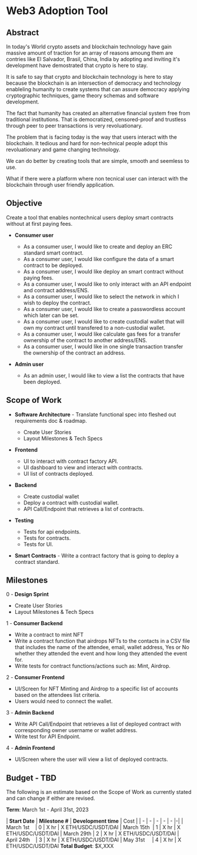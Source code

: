 # Web3 Adoption Tool

## Abstract

In today's World crypto assets and blockchain technology have gain massive amount of traction for an array of reasons amoung them are contries like El Salvador, Brasil, China, India by adopting and inviting it's development have demostrated that crypto is here to stay. 

It is safe to say that crypto and blockchain technology is here to stay because the blockchain is an intersection of democracy and technology enableling humanity to create systems that can assure democracy applying cryptographic techniques, game theory schemas and software development.

The fact that humanity has created an alternative financial system free from traditional institutions. That is democratized, censored-proof and trustless through peer to peer transactions is very revoluationary. 

The problem that is facing today is the way that users interact with the blockchain.  It tedious and hard for non-technical people adopt this revoluationary and game changing technology.

We can do better by creating tools that are simple, smooth and seemless to use.

What if there were a platform where non tecnical user can interact with the blockchain through user friendly application.

## Objective

Create a tool that enables nontechnical users deploy smart contracts without at first paying fees.


- **Consumer user**
  - As a consumer user, I would like to create and deploy an ERC standard smart contract.
  - As a consumer user, I would like configure the data of a smart contract to be deployed.
  - As a consumer user, I would like deploy an smart contract without paying fees.
  - As a consumer user, I would like to only interact with an API endpoint and contract address/ENS.
  - As a consumer user, I would like to select the network in which I wish to deploy the contract.
  - As a consumer user, I would like to create a passwordless account which later can be set.
  - As a consumer user, I would like to create custodial wallet that will own my contract until transfered to a non-custodial wallet.
  - As a consumer user, I would like calculate gas fees for a transfer ownership of the contract to another address/ENS.
  - As a consumer user, I would like in one single transaction transfer the ownership of the contract an address.

- **Admin user**
    - As an admin user, I would like to view a list the contracts that have been deployed.


## Scope of Work

- **Software Architecture** - Translate functional spec into fleshed out requirements doc & roadmap.
  - Create User Stories
  - Layout Milestones & Tech Specs

- **Frontend**
    - UI to interact with contract factory API.
    - UI dashboard to view and interact with contracts.
    - UI list of contracts deployed.

- **Backend**
    - Create custodial wallet
    - Deploy a contract with custodial wallet.
    - API Call/Endpoint that retrieves a list of contracts.
  
- **Testing** 
    - Tests for api endpoints.
    - Tests for contracts.
    - Tests for UI.

- **Smart Contracts** - Write a contract factory that is going to deploy a contract standard.


## Milestones

0 - **Design Sprint**
  - Create User Stories
  - Layout Milestones & Tech Specs

1 - **Consumer Backend**
  - Write a contract to mint NFT 
  - Write a contract function that airdrops NFTs to the contacts in a CSV file that includes the name of the attendee, email, wallet address, Yes or No whether they attended the event and how long they attended the event for.
  - Write tests for contract functions/actions such as: Mint, Airdrop.
 
2 - **Consumer Frontend**
  - UI/Screen for NFT Minting and Airdrop to a specific list of accounts based on the attendees list criteria.
  - Users would need to connect the wallet. 


3 - **Admin Backend**
  - Write API Call/Endpoint that retrieves a list of deployed contract with corresponding owner username or wallet address.
  - Write test for API Endpoint.

4 - **Admin Frontend**

  - UI/Screen where the user will view a list of deployed contracts.  


## Budget - TBD

The following is an estimate based on the Scope of Work as currently stated and can change if either are revised.

**Term**: March 1st - April 31st, 2023

| **Start Date** | **Milestone #** | **Development time** | Cost |
| - | - | - | - | - |-|
| March 1st &nbsp; &nbsp;| 0 | X hr | X ETH/USDC/USDT/DAI
| March 15th &nbsp;| 1 | X hr | X ETH/USDC/USDT/DAI
| March 29th | 2 | X hr | X ETH/USDC/USDT/DAI
| April 24th &nbsp;&nbsp; | 3 | X hr | X ETH/USDC/USDT/DAI
| May 31st &nbsp;&nbsp;&nbsp; | 4 | X hr | X ETH/USDC/USDT/DAI
**Total Budget**: $X,XXX
